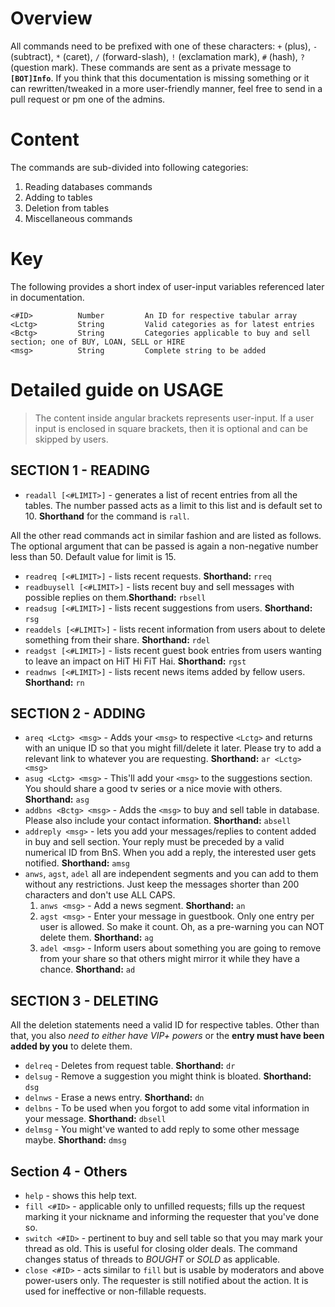 # Overview
All commands need to be prefixed with one of these characters: `+` (plus), `-` (subtract), `*` (caret),
`/` (forward-slash), `!` (exclamation mark), `#` (hash), `?` (question mark). These commands are sent
as a private message to **`[BOT]Info`**. If you think that this documentation is missing something
or it can rewritten/tweaked in a more user-friendly manner, feel free to send in a pull request or pm one of the admins.

# Content
The commands are sub-divided into following categories:

1. Reading databases commands
1. Adding to tables
1. Deletion from tables
1. Miscellaneous commands

# Key
The following provides a short index of user-input variables referenced later in documentation.

    <#ID>          Number         An ID for respective tabular array
    <Lctg>         String         Valid categories as for latest entries
    <Bctg>         String         Categories applicable to buy and sell section; one of BUY, LOAN, SELL or HIRE
    <msg>          String         Complete string to be added

# Detailed guide on USAGE

> The content inside angular brackets represents user-input. If a
> user input is enclosed in square brackets, then it is optional and
> can be skipped by users.

## SECTION 1 - READING

 * `readall [<#LIMIT>]` - generates a list of recent entries from all the tables. The number passed acts as a limit to this
     list and is default set to 10. **Shorthand** for the command is `rall`.

All the other read commands act in similar fashion and are listed as follows. The optional argument that can be passed is
again a non-negative number less than 50. Default value for limit is 15.

 * `readreq [<#LIMIT>]` - lists recent requests. **Shorthand:** `rreq`
 * `readbuysell [<#LIMIT>]` - lists recent buy and sell messages with possible replies on them.**Shorthand:** `rbsell`
 * `readsug [<#LIMIT>]` - lists recent suggestions from users. **Shorthand:** `rsg`
 * `readdels [<#LIMIT>]` - lists recent information from users about to delete something from their share. **Shorthand:** `rdel`
 * `readgst [<#LIMIT>]` - lists recent guest book entries from users wanting to leave an impact on HiT Hi FiT Hai. **Shorthand:** `rgst`
 * `readnws [<#LIMIT>]` - lists recent news items added by fellow users. **Shorthand:** `rn`

## SECTION 2 - ADDING

 * `areq <Lctg> <msg>` - Adds your `<msg>` to respective `<Lctg>` and returns with an unique ID so that you might
     fill/delete it later. Please try to add a relevant link to whatever you are requesting. **Shorthand:** `ar <Lctg> <msg>`
 * `asug <Lctg> <msg>` - This'll add your `<msg>` to the suggestions section. You should share a good tv series or a nice
     movie with others. **Shorthand:** `asg`
 * `addbns <Bctg> <msg>` - Adds the `<msg>` to buy and sell table in database. Please also include your contact
     information. **Shorthand:** `absell`
 * `addreply <msg>` - lets you add your messages/replies to content added in buy and sell section. Your reply must be preceded
     by a valid numerical ID from BnS. When you add a reply, the interested user gets notified. **Shorthand:** `amsg`
 * `anws`, `agst`, `adel` all are independent segments and you can add to them without any restrictions. Just keep the
     messages shorter than 200 characters and don't use ALL CAPS.
     1. `anws <msg>` - Add a news segment. **Shorthand:** `an`
     2. `agst <msg>` - Enter your message in guestbook. Only one entry per user is allowed. So make it count. Oh, as a pre-warning
         you can NOT delete them. **Shorthand:** `ag`
     3. `adel <msg>` - Inform users about something you are going to remove from your share so that others might
         mirror it while they have a chance. **Shorthand:** `ad`

## SECTION 3 - DELETING

All the deletion statements need a valid ID for respective tables. Other than that, you also *need to either have VIP+ powers* or
the **entry must have been added by you** to delete them.

 * `delreq` - Deletes from request table. **Shorthand:** `dr`
 * `delsug` - Remove a suggestion you might think is bloated. **Shorthand:** `dsg`
 * `delnws` - Erase a news entry. **Shorthand:** `dn`
 * `delbns` - To be used when you forgot to add some vital information in your message. **Shorthand:** `dbsell`
 * `delmsg` - You might've wanted to add reply to some other message maybe. **Shorthand:** `dmsg`

## Section 4 - Others

 * `help` - shows this help text.
 * `fill <#ID>` - applicable only to unfilled requests; fills up the request marking it your nickname and informing
     the requester that you've done so.
 * `switch <#ID>` - pertinent to buy and sell table so that you may mark your thread as old. This is useful for closing
     older deals. The command changes status of threads to *BOUGHT* or *SOLD* as applicable.
 * `close <#ID>` - acts similar to `fill` but is usable by moderators and above power-users only. The requester is still
     notified about the action. It is used for ineffective or non-fillable requests.
